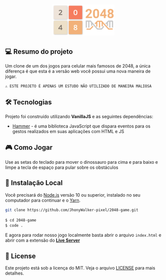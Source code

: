 <h1 align="center">
    <img src="./assets/repo-icon.png" alt="2048 Clone Game by Jhony Walker" width="200px" />
</h1>

## 💻 Resumo do projeto

Um clone de um dos jogos para celular mais famosos de 2048, a única diferença é que esta é a versão web você possui uma nova maneira de jogar.

```text
⚠ ESTE PROJETO É APENAS UM ESTUDO NÃO UTILIZADO DE MANEIRA MALIOSA
```

## 🛠 Tecnologias

Projeto foi construído utilizando **VanillaJS** e as seguintes dependências:

- [Hammer](https://hammerjs.github.io/) -  é uma biblioteca JavaScript que dispara eventos para os gestos realizados em suas aplicações com HTML e JS

## :video_game: Como Jogar

Use as setas do teclado para mover o dinossauro para cima e para baixo e limpe a tecla de espaço para pular sobre os obstáculos


## 🔨 Instalação Local

Você precisará do [Node.js](https://nodejs.org) versão 10 ou superior, instalado no seu computador para continuar e o [Yarn](https://yarnpkg.com/).

```bash
git clone https://github.com/JhonyWalker-pixel/2048-game.git

$ cd 2048-game
$ code .
```

E agora para rodar nosso jogo localmente basta abrir o arquivo `index.html` e abrir com a extensão do **[Live Server](https://marketplace.visualstudio.com/items?itemName=ritwickdey.LiveServer)**


## 📖 License

Este projeto está sob a licença do MIT. Veja o arquivo [LICENSE](LICENSE.md) para mais detalhes.

